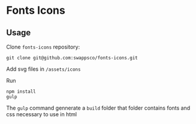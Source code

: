 # Fonts Icons

## Usage

 Clone `fonts-icons` repository:

```shell
git clone git@github.com:swappsco/fonts-icons.git
```

Add svg files in `/assets/icons`

Run

```shell
npm install
gulp
```

The `gulp` command gennerate a `build` folder that folder contains fonts and css necessary to use in html